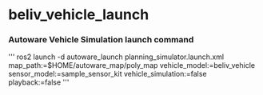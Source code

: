 # beliv_vehicle_launch
### Autoware Vehicle Simulation launch command
'''
ros2 launch -d autoware_launch planning_simulator.launch.xml map_path:=$HOME/autoware_map/poly_map vehicle_model:=beliv_vehicle sensor_model:=sample_sensor_kit vehicle_simulation:=false playback:=false
'''
